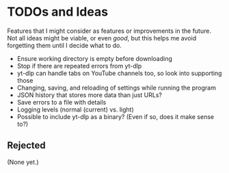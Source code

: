 # TODOs and Ideas

Features that I might consider as features or improvements in the future. Not all ideas might be viable, or even _good_, but this helps me avoid forgetting them until I decide what to do.

- Ensure working directory is empty before downloading
- Stop if there are repeated errors from yt-dlp
- yt-dlp can handle tabs on YouTube channels too, so look into supporting those
- Changing, saving, and reloading of settings while running the program
- JSON history that stores more data than just URLs?
- Save errors to a file with details
- Logging levels (normal (current) vs. light)
- Possible to include yt-dlp as a binary? (Even if so, does it make sense to?)

## Rejected

(None yet.)
